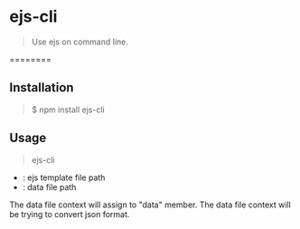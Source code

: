 # ejs-cli #

> Use ejs on command line.

========

## Installation

> $ npm install ejs-cli

## Usage

> ejs-cli <tmpl path> <data path>

*   __<tmpl path>__ : ejs template file path
*   __<data path>__ : data file path 

The data file context will assign to "data" member.
The data file context will be trying to convert json format.